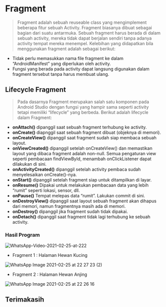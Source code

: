 # Fragment
>Fragment adalah sebuah reuseable class yang mengimplement beberapa fitur sebuah Activity. Fragment biasanya dibuat sebagai bagian dari suatu antarmuka. Sebuah fragment harus berada di dalam sebuah activity, mereka tidak dapat berjalan sendiri tanpa adanya activity tempat mereka menempel.
Kelebihan yang didapatkan bila menggunakan fragment adalah sebagai berikut:
- Tidak perlu memasukkan nama file fragment ke dalam “AndroidManifest” yang diperlukan oleh activity.
- Fungsi yang berada pada activity dapat langsung digunakan dalam fragment tersebut tanpa harus membuat ulang.


## Lifecycle Fragment
> Pada dasarnya Fragment merupakan salah satu komponen pada Android Studio dengan fungsi yang hampir sama seperti activity tetapi memiliki “lifecycle” yang berbeda. Berikut adalah lifecycle dalam Fragment:
- **onAttach()** dipanggil saat sebuah fragment terhubung ke activity.
- **onCreate()** diapnggil saat sebuah fragment dibuat (objeknya di memori).
- **onCreateView()** dipanggil saat fragment sudah siap membaca sebuah layout.
- **onViewCreated()** dipanggil setelah onCreateView() dan memastikan layout yang dibaca fragment adalah non-null. Semua pengaturan view seperti pembacaan findViewById, menambah onClickListener dapat dilakukan di sini.
- **onActivityCreated()** dipanggil setelah activity pembaca sudah menyelesaikan onCreate()-nya.
- **onStart()** dipanggil setelah fragment siap untuk ditampilkan di layar.
- **onResume()** Dipakai untuk melakukan pembacaan data yang lebih “rumit” seperti lokasi, sensor, dll.
- **onPause()** Tempat melepas data “rumit”. Lakukan commit di sini.
- **onDestroyView()** dipanggil saat layout sebuah fragment akan dihapus dari memori, namun fragmentnya masih ada di memori.
- **onDestroy()** dipanggil jika fragment sudah tidak dipakai.
- **onDetach()** dipanggil saat fragment tidak lagi terhubung ke sebuah activity.

### Hasil Program
![WhatsApp-Video-2021-02-25-at-222](https://user-images.githubusercontent.com/60590053/109195000-96aebd80-77cc-11eb-9b19-47f2372a219f.gif)

- Fragment 1 : Halaman Hewan Kucing

![WhatsApp Image 2021-02-25 at 22 27 23 (2)](https://user-images.githubusercontent.com/60590053/109190846-1dad6700-77c8-11eb-9c52-e0664bf2baa9.jpeg)

- Fragment 2 : Halaman Hewan Anjing

![WhatsApp Image 2021-02-25 at 22 26 16](https://user-images.githubusercontent.com/60590053/109190853-200fc100-77c8-11eb-9d13-790c4b119c26.jpeg)

## Terimakasih
